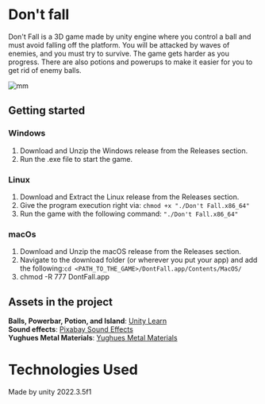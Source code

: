 # Don't fall 

Don't Fall is a 3D game made by unity engine where you control a ball and must avoid falling off the platform. You will be attacked by waves of enemies, and you must try to survive. The game gets harder as you progress. There are also potions and powerups to make it easier for you to get rid of enemy balls.

![mm](https://github.com/MohammadGhaderi0/Don-t-fall/assets/107918334/fcdf1a1c-ef4c-442d-ab21-60062478ffe0)


## Getting started
### Windows

1. Download and Unzip the Windows release from the Releases section.
2. Run the .exe file to start the game.

### Linux

1. Download and Extract the Linux release from the Releases section.
2. Give the program execution right via: `chmod +x "./Don't Fall.x86_64"`
3. Run the game with the following command: `"./Don't Fall.x86_64"`

### macOs
1. Download and Unzip the macOS release from the Releases section.
2. Navigate to the download folder (or wherever you put your app) and add the following:`cd <PATH_TO_THE_GAME>/DontFall.app/Contents/MacOS/`
3. chmod -R 777 DontFall.app

## Assets in the project
**Balls, Powerbar, Potion, and Island**: [Unity Learn](https://learn.unity.com)     <br>
**Sound effects**: [Pixabay Sound Effects](https://pixabay.com/sound-effects/)       <br>
 **Yughues Metal Materials**: [Yughues Metal Materials](https://assetstore.unity.com/packages/2d/textures-materials/metals/yughues-free-metal-materials-12949)


 # Technologies Used
  Made by unity 2022.3.5f1
